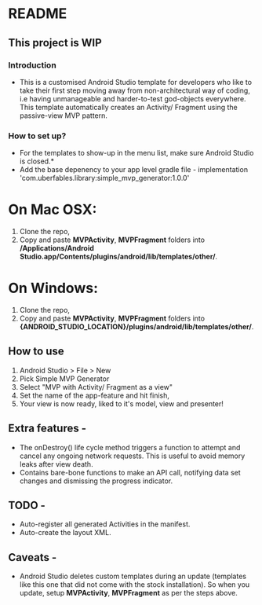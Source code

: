# README #

## This project is WIP ##

### Introduction ###

* This is a customised Android Studio template for developers who like to take their first step moving away from non-architectural way of coding, i.e having unmanageable and harder-to-test god-objects everywhere. This template automatically creates an Activity/ Fragment using the passive-view MVP pattern.

### How to set up? ###

* For the templates to show-up in the menu list, make sure Android Studio is closed.* 
* Add the base depenency to your app level gradle file - implementation 'com.uberfables.library:simple_mvp_generator:1.0.0'

# On Mac OSX:

1. Clone the repo,
2. Copy and paste **MVPActivity**, **MVPFragment** folders into **/Applications/Android Studio.app/Contents/plugins/android/lib/templates/other/**.

# On Windows: 

1. Clone the repo,
2. Copy and paste **MVPActivity**, **MVPFragment** folders into **{ANDROID_STUDIO_LOCATION}/plugins/android/lib/templates/other/**.

## How to use ##

1. Android Studio > File > New
2. Pick Simple MVP Generator
3. Select "MVP with Activity/ Fragment as a view"
4. Set the name of the app-feature and hit finish,
5. Your view is now ready, liked to it's model, view and presenter!

## Extra features -

* The onDestroy() life cycle method triggers a function to attempt and cancel any ongoing network requests. This is useful to avoid memory leaks after view death.
* Contains bare-bone functions to make an API call, notifying data set changes and dismissing the progress indicator.

## TODO -

* Auto-register all generated Activities in the manifest.
* Auto-create the layout XML.

## Caveats - 

* Android Studio deletes custom templates during an update (templates like this one that did not come with the stock installation). So when you update, setup **MVPActivity**, **MVPFragment** as per the steps above.
